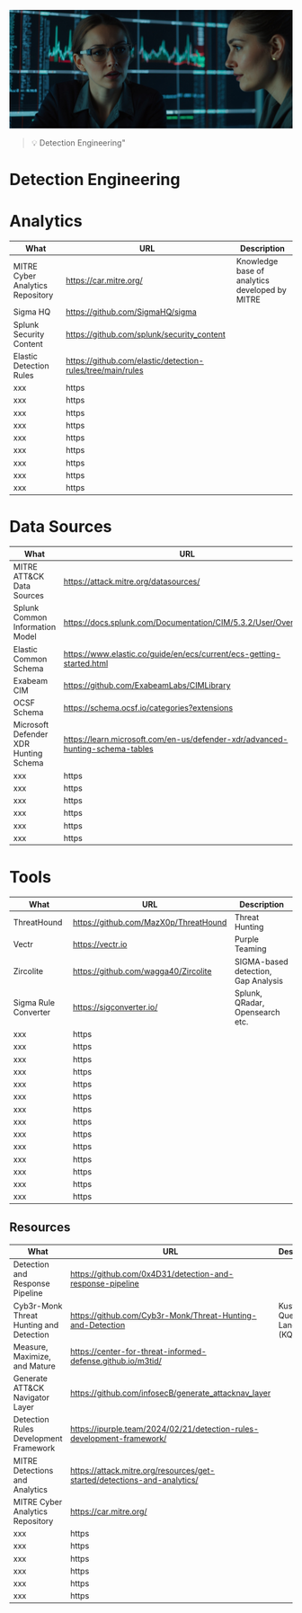 
![Detection Engineering](images/detectionengineering.jpg "Detection Engineering")

> :bulb: Detection Engineering"


# Detection Engineering






# Analytics
| What | URL | Description |
| ----------- | ----------- | ----------- |
| MITRE Cyber Analytics Repository | https://car.mitre.org/ | Knowledge base of analytics developed by MITRE |
| Sigma HQ | https://github.com/SigmaHQ/sigma |  |
| Splunk Security Content | https://github.com/splunk/security_content |  |
| Elastic Detection Rules | https://github.com/elastic/detection-rules/tree/main/rules |  |
| xxx | https |  |
| xxx | https |  |
| xxx | https |  |
| xxx | https |  |
| xxx | https |  |
| xxx | https |  |
| xxx | https |  |
| xxx | https |  |
| xxx | https |  |


# Data Sources
| What | URL | Description |
| ----------- | ----------- | ----------- |
| MITRE ATT&CK Data Sources | https://attack.mitre.org/datasources/ |  |
| Splunk Common Information Model | https://docs.splunk.com/Documentation/CIM/5.3.2/User/Overview |  |
| Elastic Common Schema | https://www.elastic.co/guide/en/ecs/current/ecs-getting-started.html |  |
| Exabeam CIM | https://github.com/ExabeamLabs/CIMLibrary |  |
| OCSF Schema | https://schema.ocsf.io/categories?extensions |  |
| Microsoft Defender XDR  Hunting Schema | https://learn.microsoft.com/en-us/defender-xdr/advanced-hunting-schema-tables |  |
| xxx | https |  |
| xxx | https |  |
| xxx | https |  |
| xxx | https |  |
| xxx | https |  |
| xxx | https |  |



# Tools
| What | URL | Description |
| ----------- | ----------- | ----------- |
| ThreatHound | https://github.com/MazX0p/ThreatHound | Threat Hunting |
| Vectr | https://vectr.io | Purple Teaming |
| Zircolite | https://github.com/wagga40/Zircolite | SIGMA-based detection, Gap Analysis |
| Sigma Rule Converter | https://sigconverter.io/ | Splunk, QRadar, Opensearch etc. |
| xxx | https |  |
| xxx | https |  |
| xxx | https |  |
| xxx | https |  |
| xxx | https |  |
| xxx | https |  |
| xxx | https |  |
| xxx | https |  |
| xxx | https |  |
| xxx | https |  |
| xxx | https |  |
| xxx | https |  |
| xxx | https |  |
| xxx | https |  |



## Resources
| What | URL | Description |
| ----------- | ----------- | ----------- |
| Detection and Response Pipeline | https://github.com/0x4D31/detection-and-response-pipeline |  |
| Cyb3r-Monk Threat Hunting and Detection | https://github.com/Cyb3r-Monk/Threat-Hunting-and-Detection | Kusto Query Language (KQL) |
| Measure, Maximize, and Mature | https://center-for-threat-informed-defense.github.io/m3tid/ |  |
| Generate ATT&CK Navigator Layer | https://github.com/infosecB/generate_attacknav_layer |  |
| Detection Rules Development Framework | https://ipurple.team/2024/02/21/detection-rules-development-framework/ |  |
| MITRE Detections and Analytics | https://attack.mitre.org/resources/get-started/detections-and-analytics/ |  |
| MITRE Cyber Analytics Repository | https://car.mitre.org/ |  |
| xxx | https |  |
| xxx | https |  |
| xxx | https |  |
| xxx | https |  |
| xxx | https |  |
| xxx | https |  |



